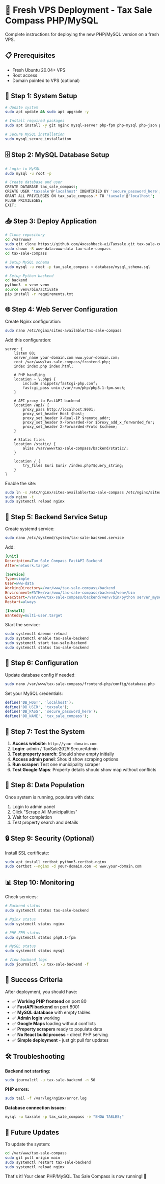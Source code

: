 # 🚀 Fresh VPS Deployment - Tax Sale Compass PHP/MySQL

Complete instructions for deploying the new PHP/MySQL version on a fresh VPS.

## 📋 Prerequisites

- Fresh Ubuntu 20.04+ VPS
- Root access
- Domain pointed to VPS (optional)

## 🔧 Step 1: System Setup

```bash
# Update system
sudo apt update && sudo apt upgrade -y

# Install required packages
sudo apt install -y git nginx mysql-server php-fpm php-mysql php-json php-mbstring php-curl python3 python3-pip python3-venv curl

# Secure MySQL installation
sudo mysql_secure_installation
```

## 🗄️ Step 2: MySQL Database Setup

```bash
# Login to MySQL
sudo mysql -u root -p

# Create database and user
CREATE DATABASE tax_sale_compass;
CREATE USER 'taxsale'@'localhost' IDENTIFIED BY 'secure_password_here';
GRANT ALL PRIVILEGES ON tax_sale_compass.* TO 'taxsale'@'localhost';
FLUSH PRIVILEGES;
EXIT;
```

## 📥 Step 3: Deploy Application

```bash
# Clone repository
cd /var/www/
sudo git clone https://github.com/4xcashback-ai/Taxsale.git tax-sale-compass
sudo chown -R www-data:www-data tax-sale-compass
cd tax-sale-compass

# Setup MySQL schema
sudo mysql -u root -p tax_sale_compass < database/mysql_schema.sql

# Setup Python backend
cd backend
python3 -m venv venv
source venv/bin/activate
pip install -r requirements.txt
```

## 🌐 Step 4: Web Server Configuration

Create Nginx configuration:

```bash
sudo nano /etc/nginx/sites-available/tax-sale-compass
```

Add this configuration:

```nginx
server {
    listen 80;
    server_name your-domain.com www.your-domain.com;
    root /var/www/tax-sale-compass/frontend-php;
    index index.php index.html;

    # PHP handling
    location ~ \.php$ {
        include snippets/fastcgi-php.conf;
        fastcgi_pass unix:/var/run/php/php8.1-fpm.sock;
    }

    # API proxy to FastAPI backend
    location /api/ {
        proxy_pass http://localhost:8001;
        proxy_set_header Host $host;
        proxy_set_header X-Real-IP $remote_addr;
        proxy_set_header X-Forwarded-For $proxy_add_x_forwarded_for;
        proxy_set_header X-Forwarded-Proto $scheme;
    }

    # Static files
    location /static/ {
        alias /var/www/tax-sale-compass/backend/static/;
    }

    location / {
        try_files $uri $uri/ /index.php?$query_string;
    }
}
```

Enable the site:

```bash
sudo ln -s /etc/nginx/sites-available/tax-sale-compass /etc/nginx/sites-enabled/
sudo nginx -t
sudo systemctl reload nginx
```

## 🐍 Step 5: Backend Service Setup

Create systemd service:

```bash
sudo nano /etc/systemd/system/tax-sale-backend.service
```

Add:

```ini
[Unit]
Description=Tax Sale Compass FastAPI Backend
After=network.target

[Service]
Type=simple
User=www-data
WorkingDirectory=/var/www/tax-sale-compass/backend
Environment=PATH=/var/www/tax-sale-compass/backend/venv/bin
ExecStart=/var/www/tax-sale-compass/backend/venv/bin/python server_mysql.py
Restart=always

[Install]
WantedBy=multi-user.target
```

Start the service:

```bash
sudo systemctl daemon-reload
sudo systemctl enable tax-sale-backend
sudo systemctl start tax-sale-backend
sudo systemctl status tax-sale-backend
```

## 🔧 Step 6: Configuration

Update database config if needed:

```bash
sudo nano /var/www/tax-sale-compass/frontend-php/config/database.php
```

Set your MySQL credentials:

```php
define('DB_HOST', 'localhost');
define('DB_USER', 'taxsale');
define('DB_PASS', 'secure_password_here');
define('DB_NAME', 'tax_sale_compass');
```

## 🧪 Step 7: Test the System

1. **Access website**: `http://your-domain.com`
2. **Login**: admin / TaxSale2025!SecureAdmin
3. **Test property search**: Should show empty initially
4. **Access admin panel**: Should show scraping options
5. **Run scraper**: Test one municipality scraper
6. **Test Google Maps**: Property details should show map without conflicts

## 🔄 Step 8: Data Population

Once system is running, populate with data:

1. Login to admin panel
2. Click "Scrape All Municipalities"
3. Wait for completion
4. Test property search and details

## 🔒 Step 9: Security (Optional)

Install SSL certificate:

```bash
sudo apt install certbot python3-certbot-nginx
sudo certbot --nginx -d your-domain.com -d www.your-domain.com
```

## 📊 Step 10: Monitoring

Check services:

```bash
# Backend status
sudo systemctl status tax-sale-backend

# Nginx status
sudo systemctl status nginx

# PHP-FPM status
sudo systemctl status php8.1-fpm

# MySQL status
sudo systemctl status mysql

# View backend logs
sudo journalctl -u tax-sale-backend -f
```

## 🎉 Success Criteria

After deployment, you should have:

- ✅ **Working PHP frontend** on port 80
- ✅ **FastAPI backend** on port 8001
- ✅ **MySQL database** with empty tables
- ✅ **Admin login** working
- ✅ **Google Maps** loading without conflicts
- ✅ **Property scrapers** ready to populate data
- ✅ **No React build process** - direct PHP serving
- ✅ **Simple deployment** - just git pull for updates

## 🛠️ Troubleshooting

**Backend not starting:**
```bash
sudo journalctl -u tax-sale-backend -n 50
```

**PHP errors:**
```bash
sudo tail -f /var/log/nginx/error.log
```

**Database connection issues:**
```bash
mysql -u taxsale -p tax_sale_compass -e "SHOW TABLES;"
```

## 🔄 Future Updates

To update the system:

```bash
cd /var/www/tax-sale-compass
sudo git pull origin main
sudo systemctl restart tax-sale-backend
sudo systemctl reload nginx
```

That's it! Your clean PHP/MySQL Tax Sale Compass is now running! 🎉